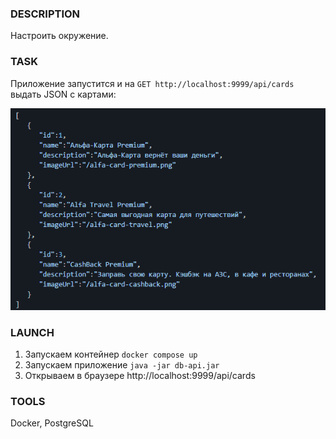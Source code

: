 ### DESCRIPTION
Настроить окружение.

### TASK
Приложение запустится и на ``GET http://localhost:9999/api/cards`` выдать JSON с картами:

![img.png](img.png)

### LAUNCH
1. Запускаем контейнер ``docker compose up``
1. Запускаем приложение ``java -jar db-api.jar``
1. Открываем в браузере http://localhost:9999/api/cards

### TOOLS
Docker, PostgreSQL